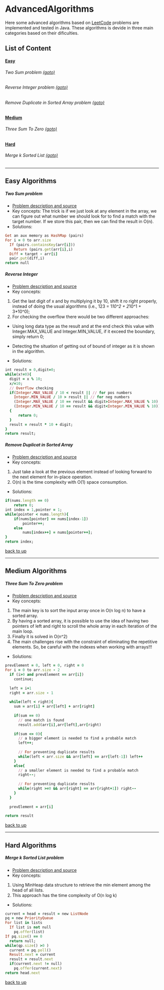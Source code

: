 # AdvancedAlgorithms
Here some advanced algorithms based on [LeetCode](https://leetcode.com/problems) problems are implemented and tested in Java. These algorithms is devide in three main categories based on their dificulties.

## List of Content
#### [Easy](#Easy-Algorithms)
###### Two Sum problem [(goto)](#Two-Sum-problem)
###### Reverse Integer problem [(goto)](#Reverse-Integer)
###### Remove Duplicate in Sorted Array problem [(goto)](#Remove-Duplicat-in-Sorted-Array)
#### [Medium](#Medium-Algorithms)
###### Three Sum To Zero [(goto)](#Three-Sum-To-Zero-problem)
#### [Hard](#Hard-Algorithms)
###### Merge k Sorted List [(goto)](#Merge-k-Sorted-List-problem)

---
## Easy Algorithms
##### Two Sum problem
- [Problem description and source](https://leetcode.com/problems/two-sum/)
- Key concepts:
The trick is if we just look at any element in the array, we can figure out what number we should look for to find a match with the target number. If we store this pair, then we can find the result in O(n).
- Solutions:
```ruby
Get an aux memory as HashMap (pairs)
For i = 0 to arr.size
  If (pairs.containsKey(arr[i]))
    Return (pairs.get(arr[i],i)
  Diff = target - arr[i]
  pair.put(diff,i)
return null
```
##### Reverse Integer
- [Problem description and source](https://leetcode.com/problems/reverse-integer/)
- Key concepts:
1. Get the last digit of x and by multiplying it by 10, shift it ro right properly, instead of doing the usual algorithms (i.e., 123 = 1*10^2 + 2*10^1 + 3*10^0);
1. For checking the overflow there would be two different approaches:
- Using long data type as the result and at the end check this value with Integer.MAX_VALUE and Integer.MIN_VALUE, if it exceed the boundary, simply return 0;
- Detecting the situation of getting out of bound of integer as it is shown in the algorithm.

- Solutions:
```ruby
int result = 0,digit=0;
while(x!=0){
  digit = x % 10;
  x/=10;
  // Overflow checking
  if(Integer.MAX_VALUE / 10 < result || // for pos numbers
    Integer.MIN_VALUE / 10 > result || // for neg numbers
    (Integer.MAX_VALUE / 10 == result && digit>Integer.MAX_VALUE % 10) ||
    (Integer.MIN_VALUE / 10 == result && digit<Integer.MIN_VALUE % 10))
  {
      return 0;
  }
  result = result * 10 + digit;
}
return result;
```
##### Remove Duplicat in Sorted Array
- [Problem description and source](https://leetcode.com/problems/remove-duplicates-from-sorted-array/)
- Key concepts:
1. Just take a look at the previous element instead of looking forward to the next element for in-place operation.
2. O(n) is the time complexity with O(1) space consumption.

- Solutions:
```ruby
if(nums.length == 0)
    return 0;
int index = 1,pointer = 1;
while(pointer < nums.length){
    if(nums[pointer] == nums[index-1])
        pointer++;
    else
        nums[index++] = nums[pointer++];
}
return index;
```
[back to up](#List-of-Content)

---
## Medium Algorithms
##### Three Sum To Zero problem
- [Problem description and source](https://leetcode.com/problems/3sum/)
- Key concepts:
1. The main key is to sort the input array once in O(n log n) to have a sorted array.
2. By having a sorted array, it is possible to use the idea of having two pointers of left and right to scroll the whole array in each iteration of the main loop.
3. Finally it is solved in O(n^2)
4. The main challenges rise with the constraint of eliminating the repetitive elements. So, be careful with the indexes when working with arrays!!!

- Solutions:
```ruby
prevElement = 0, left = 0, right = 0
For i = 0 to arr.size - 2
  if (i>0 and prevElement == arr[i])
    continue;
  
  left = i+1
  right = arr.size - 1
  
  while(left < right){
    sum = arr[i] + arr[left] + arr[right]
    
    if(sum == 0)
      // one match is found
      result.add(arr[i],arr[left],arr[right)
    
    if(sum <= 0){
      // a bigger element is needed to find a probable match
      left++;
      
      // For preventing duplicate results
      while(left < arr.size && arr[left] == arr[left-1]) left++
    }
    else{
      // a smaller element is needed to find a probable match
      right--;
      
      // For preventing duplicate results
      while(right >=0 && arr[right] == arr[right+1]) right--
    }
  }
  
  prevElement = arr[i]
  
return result
```
[back to up](#List-of-Content)

---
## Hard Algorithms
##### Merge k Sorted List problem
- [Problem description and source](https://leetcode.com/problems/merge-k-sorted-lists)
- Key concepts:
1. Using MinHeap data structure to retrieve the min element among the head of all lists.
2. This approach has the time complexity of O(n log k)
- Solutions:
```ruby
current = head = result = new ListNode
pq = new PriorityQueue
For list in lists
  If list is not null
    pq.offer(list)
If pq.size() == 0
  return null;
while(qp.size() >0 )
  current = pq.poll()
  Result.next = current
  result = result.next
  if(current.next != null)
    pq.offer(current.next)
return head.next
```
[back to up](#List-of-Content)
